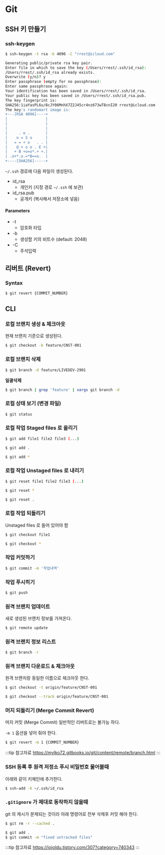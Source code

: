 # Git

## SSH 키 만들기

### ssh-keygen

```bash
$ ssh-keygen -t rsa -b 4096 -C "rrest@icloud.com"

Generating public/private rsa key pair.
Enter file in which to save the key (/Users/rrest/.ssh/id_rsa):
/Users/rrest/.ssh/id_rsa already exists.
Overwrite (y/n)? y
Enter passphrase (empty for no passphrase):
Enter same passphrase again:
Your identification has been saved in /Users/rrest/.ssh/id_rsa.
Your public key has been saved in /Users/rrest/.ssh/id_rsa.pub.
The key fingerprint is:
SHA256:1iaYasPL6u/8cJY06MnhX7Z2J45cr4nz673wT8cnI20 rrest@icloud.com
The key's randomart image is:
+---[RSA 4096]----+
|                 |
|                 |
|                 |
|     . o .       |
|    o = S o      |
|   = = + o   . . |
|    @ + o o . E +|
|   + B +o=o*.+ +.|
| .o+*.o.=*B==o.  |
+----[SHA256]-----+
```

`~/.ssh` 경로에 다음 파일이 생성된다.

* id\_rsa
  * 개인키 \(지정 경로 `~/.ssh` 에 보관\)
* id\_rsa.pub
  * 공개키 \(복사해서 저장소에 넣음\)

#### Parameters

* -t
  * 암호화 타입
* -b
  * 생성할 키의 비트수 \(default: 2048\)
* -C
  * 주석입력

## 리버트 (Revert)

### Syntax

```bash
$ git revert {COMMIT_NUMBER}
```

## CLI

### 로컬 브랜치 생성 & 체크아웃

현재 브랜치 기준으로 생성된다.

```bash
$ git checkout -b feature/CNST-001
```

### 로컬 브랜치 삭제

```bash
$ git branch -d feature/LIVEDEV-2901
```

**일괄삭제**

```bash
$ git branch | grep 'feature' | xargs git branch -d
```

### 로컬 상태 보기 (변경 파일)

```bash
$ git status
```

### 로컬 작업 Staged files 로 올리기

```bash
$ git add file1 file2 file3 (...)
```

```bash
$ git add .
```

```bash
$ git add *
```

### 로컬 작업 Unstaged files 로 내리기

```bash
$ git reset file1 file2 file3 (...)
```

```bash
$ git reset *
```

```bash
$ git reset .
```

### 로컬 작업 되돌리기

Unstaged files 로 들어 있어야 함

```bash
$ git checkout file1
```

```bash
$ git checkout *
```

### 작업 커밋하기

```bash
$ git commit -m '작업내역'
```

### 작업 푸시히기

```bash
$ git push
```

### 원격 브랜치 업데이트

새로 생성된 브랜치 정보를 가져온다.

```bash
$ git remote update
```

### 원격 브랜치 정보 리스트

```bash
$ git branch -r
```

### 원격 브랜치 다운로드 & 체크아웃

원격 브랜치랑 동일한 이름으로 체크아웃 한다.

```bash
$ git checkout -t origin/feature/CNST-001
```

```bash
$ git checkout --track origin/feature/CNST-001
```

### 머지 되돌리기 (Merge Commit Revert)

머지 커밋 (Merge Commit) 일반적인 리버트로는 불가능 하다.

`-m 1` 옵션을 넣어 줘야 한다.

```bash
$ git revert -m 1 {COMMIT_NUMBER}
```

:::tip 참고자료
<https://mylko72.gitbooks.io/git/content/remote/branch.html>
:::

### SSH 등록 후 원격 저정소 푸시 비밀번호 물어볼때

아래와 같이 키체인에 추가한다.

```bash
$ ssh-add -K ~/.ssh/id_rsa
```

### `.gitignore` 가 제대로 동작하지 않을때

git 의 캐시가 문제되는 것이라 아래 명령어로 전부 삭제후 커밋 해야 한다.

```bash
$ git rm -r --cached .
```

```bash
$ git add .
$ git commit -m "fixed untracked files"
```

:::tip 참고자료
<https://jojoldu.tistory.com/307?category=740343>
:::
